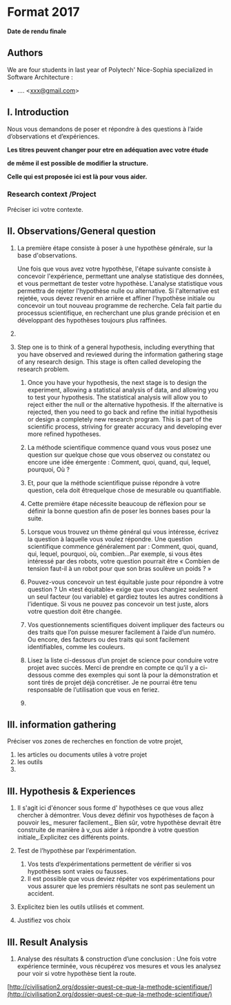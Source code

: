 # Format 2017

**Date de rendu finale**

## Authors

We are four students in last year of Polytech' Nice-Sophia specialized in Software Architecture :

* .... &lt;xxx@gmail.com&gt;

## I. Introduction

Nous vous demandons de poser et répondre à des questions à l’aide d’observations et d’expériences.

**Les titres peuvent changer pour etre en adéquation avec votre étude**

**de même il est possible de modifier la structure.**

**Celle qui est proposée ici est là pour vous aider.**

### Research context /Project

Préciser ici votre contexte.

## II. Observations/General question

1. La première étape consiste à poser à une hypothèse générale, sur la base d'observations.

   Une fois que vous avez votre hypothèse, l'étape suivante consiste à concevoir l'expérience, permettant une analyse statistique des données, et vous permettant de tester votre hypothèse. L'analyse statistique vous permettra de rejeter l'hypothèse nulle ou alternative. Si l'alternative est rejetée, vous devez revenir en arrière et affiner l'hypothèse initiale ou concevoir un tout nouveau programme de recherche. Cela fait partie du processus scientifique, en recherchant une plus grande précision et en développant des hypothèses toujours plus raffinées.

2. 
3. Step one is to think of a general hypothesis, including everything that you have observed and reviewed during the information gathering stage of any research design. This stage is often called developing the research problem.

   1. Once you have your hypothesis, the next stage is to design the experiment, allowing a statistical analysis of data, and allowing you to test your hypothesis. The statistical analysis will allow you to reject either the null or the alternative hypothesis. If the alternative is rejected, then you need to go back and refine the initial hypothesis or design a completely new research program. This is part of the scientific process, striving for greater accuracy and developing ever more refined hypotheses.

   2. La méthode scientifique commence quand vous vous posez une question sur quelque chose que vous observez ou constatez ou encore une idée émergente : Comment, quoi, quand, qui, lequel, pourquoi, Où ?

   3. Et, pour que la méthode scientifique puisse répondre à votre question, cela doit êtrequelque chose de mesurable ou quantifiable.

   4. Cette première étape nécessite beaucoup de réflexion pour se définir la bonne question afin de poser les bonnes bases pour la suite.

   5. Lorsque vous trouvez un thème général qui vous intéresse, écrivez la question à laquelle vous voulez répondre. Une question scientifique commence généralement par : Comment, quoi, quand, qui, lequel, pourquoi, où, combien…Par exemple, si vous êtes intéressé par des robots, votre question pourrait être « Combien de tension faut-il à un robot pour que son bras soulève un poids ? »

   6. Pouvez-vous concevoir un test équitable juste pour répondre à votre question ? Un «test équitable» exige que vous changiez seulement un seul facteur \(ou variable\) et gardiez toutes les autres conditions à l’identique. Si vous ne pouvez pas concevoir un test juste, alors votre question doit être changée.

   7. Vos questionnements scientifiques doivent impliquer des facteurs ou des traits que l’on puisse mesurer facilement à l’aide d’un numéro. Ou encore, des facteurs ou des traits qui sont facilement identifiables, comme les couleurs.

   8. Lisez la liste ci-dessous d’un projet de science pour conduire votre projet avec succès. Merci de prendre en compte ce qu’il y a ci-dessous comme des exemples qui sont là pour la démonstration et sont tirés de projet déjà concrétiser. Je ne pourrai être tenu responsable de l’utilisation que vous en feriez.

   9. 

## III. information gathering

Préciser vos zones de recherches en fonction de votre projet, 

1. les articles ou documents utiles à votre projet
2. les outils
3. 
## III. Hypothesis & Experiences

1. Il s'agit ici d'énoncer sous forme d' hypothèses ce que vous allez chercher à démontrer. Vous devez définir vos hypothèses de façon à pouvoir les_ mesurer facilement._ Bien sûr, votre hypothèse devrait être construite de manière à v_ous aider à répondre à votre question initiale_.Explicitez ces différents points.
2. Test de l’hypothèse par l’expérimentation.  
   1. Vos tests d’expérimentations permettent de vérifier si vos hypothèses sont vraies ou fausses.   
   2. Il est possible que vous deviez  répéter vos expérimentations pour vous assurer que les premiers résultats ne sont pas seulement un accident.

3. Explicitez bien les outils utilisés et comment.

4. Justifiez vos choix

## III. Result Analysis

1. Analyse des résultats & construction d’une conclusion : Une fois votre expérience terminée, vous récupérez vos mesures et vous les analysez pour voir si votre hypothèse tient la route. 





[http://civilisation2.org/dossier-quest-ce-que-la-methode-scientifique/](http://civilisation2.org/dossier-quest-ce-que-la-methode-scientifique/)

